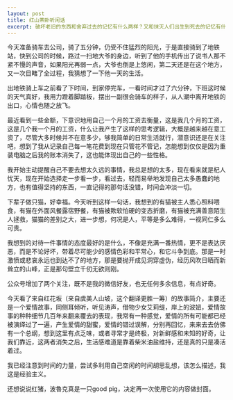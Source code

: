 ```yaml
---
layout: post
title: 红山茶卧听闲话
excerpt: 破坏老旧的东西和舍弃过去的记忆有什么两样？又和抹灭人们出生到死去的记忆有什么两样？只愿追求新事物却不回顾历史，怎么会有未来！
---
```


今天准备骑车去公司，骑了五分钟，仍受不住猛烈的阳光，于是直接骑到了地铁站，快到公司的时候，路过一扫地大爷的身边，听到了他的手机传出了说书人那不紧不慢的声音，如果阳光再弱一点，大爷也倒是上悠闲，第二天还是在这个地方，又一次目睹了全过程，我猜想了一下他一天的生活。

出地铁骑上车之前看了下时间，到家停完车，一看时间才过了六分钟，下班这时候的天气真好，我用力蹬着脚踏板，摆出一副很会骑车的样子，从人潮中离开地铁的出口，心情也随之放飞。


最近看到一些金额，下意识地用自己一个月的工资去衡量，这是我几个月的工资，这是几个我一个月的工资，什么让我产生了这样的思考逻辑，大概是越来越在意工资了，尽管大多时候并不在意多少，够我简单的日常生活就行，潜意识还是在关注吧，想到了我从记录自己每一笔花费到现在只管花不管记，怎能想到仅仅是因为重装电脑之后我的账本消失了，这也能体现出自己的一些性格。

我开始主动提醒自己不要去想太久远的事情，我总是想的太多，现在看来就是杞人忧天，现在开始选择走一步看一步，看过去，轻而易举地发现自己太多愚蠢的地方，也有值得坚持的东西，一直记得的那句话没错，时间会冲淡一切。

下辈子做只猫，好幸福。今天听到这样一句话，我想到的有猫被主人悉心照料喂食，有猫在外面风餐露宿野餐，有猫被欺软怕硬的变态折磨，有猫被充满善意陌生人拯救，猫猫的差别之大，进一步想，何况是人，平等是多么难得，一视同仁多么可贵。

我想到的对待一件事情的态度最好的是什么，不像是充满一番热情，更不是表达厌恶，而是不论好坏，带着尽可能少的感情色彩和平常心，和它斗争到底。那是一时激愤或悲哀永远也到达不了的地方，那是要抛开成见洞穿虚伪，经历风吹日晒而新耸立的山峰，正是那句壁立千仞无欲则刚。

公众号增加了两个关注，既不是我的微信好友，也无任何多余信息，有点好奇。

今天看了来自红花坂（来自虞美人山坡，这个翻译更胜一筹）的故事简介，主要还是一个爱情故事，同侧耳倾听，听见涛声，借物少女艾莉缇，岸上的波妞，爱情故事的种种细节几百年来翻来覆去的表现，我常有一种感觉，爱情的所有可能都已经被演绎过了一遍，产生爱情的甜蜜，爱情的错过误解，分别再回忆，来来去去仿佛有一个总纲，想到这里有点乏味，或者寻常才是终极，对新鲜感和未知的好奇，让我们靠近，这两者消失之后，生活感难道是靠着柴米油盐维持，还是真的只是凑活着过。

我已经注意到时间的力量，尝试多利用自己空闲的时间胡思乱想，该怎么描述，我这是经验主义。

还想说说红猪，波魯克真是一只good pig，决定再一次使用它的内容做封面。

